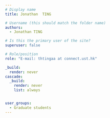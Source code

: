 ```yaml
---
# Display name
title: Jonathan  TING

# Username (this should match the folder name)
authors:
  - Jonathan TING

# Is this the primary user of the site?
superuser: false

# Role/position
role: "E-mail: thtingaa at connect.ust.hk"

_build:
  render: never
cascade:
  _build:
    render: never
    list: always


user_groups:
  - Graduate students
---
```

